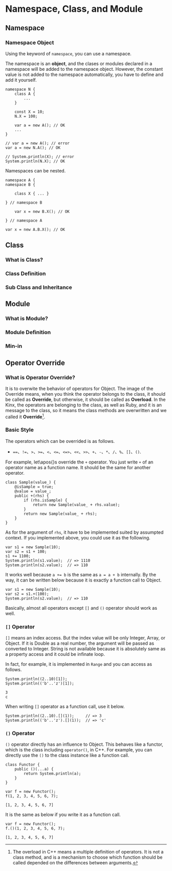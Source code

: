 
# Namespace, Class, and Module
## Namespace

### Namespace Object

Using the keyword of `namespace`, you can use a namespace.

The namespace is an **object**, and the clases or modules declared in a namespace will be added to the namespace object.
However, the constant value is not added to the namespace automatically, you have to define and add it yourself.

```kinx
namespace N {
    class A {
        ...
    }

    const X = 10;
    N.X = 100;

    var a = new A(); // OK
    ...
}

// var a = new A(); // error
var a = new N.A(); // OK

// System.println(X); // error
System.println(N.X); // OK
```

Namespaces can be nested.

```kinx
namespace A {
namespace B {

    class X { ... }

} // namespace B

    var x = new B.X(); // OK

} // namespace A

var x = new A.B.X(); // OK
```

## Class
### What is Class?
### Class Definition
### Sub Class and Inheritance

## Module
### What is Module?
### Module Definition
### Min-in

## Operator Override

### What is Operator Override?

It is to overwite the behavior of operators for Object.
The image of the Override means, when you think the operator belongs to the class, it should be called as **Override**, but otherwise, it should be called as **Overload**.
In the Kinx, the operators are belonging to the class, as well as Ruby, and it is an message to the class, so it means the class methods are overwritten and we called it **Override**[^overload].

[^overload]: The overload in C++ means a multiple definition of operators.
It is not a class method, and is a mechanism to choose which function should be called depended on the differences between arguments.

### Basic Style

The operators which can be overrided is as follows.

* `==`、`!=`、`>`、`>=`、`<`、`<=`、`<=>`、`<<`、`>>`、`+`、`-`、`*`、`/`、`%`、`[]`、`()`.

For example, let\\apos{}s override the `+` operator.
You just write `+` of an  operator name as a function name.
It should be the same for another operator.

```kinx
class Sample(value_) {
    @isSample = true;
    @value = value_;
    public +(rhs) {
        if (rhs.isSample) {
            return new Sample(value_ + rhs.value);
        }
        return new Sample(value_ + rhs);
    }
}
```

As for the argument of `rhs`, it have to be implemented suited by assumpted context.
If you implemented above, you could use it as the following.

```kinx
var s1 = new Sample(10);
var s2 = s1 + 100;
s1 += 1100;
System.println(s1.value);  // => 1110
System.println(s2.value);  // => 110
```

It works well because `a += b` is the same as `a = a + b` internally.
By the way, it can be written below because it is exactly a function call to Object.

```kinx
var s1 = new Sample(10);
var s2 = s1.+(100);
System.println(s2.value);  // => 110
```

Basically, almost all operators except `[]` and `()` operator should work as well.

### `[]` Operator

`[]` means an index access.
But the index value will be only Integer, Array, or Object.
If it is Double as a real number, the argument will be passed as converted to Integer.
String is not available because it is absolutely same as a property access and it could be infinate loop.

In fact, for example, it is implemented in `Range` and you can access as follows.

```kinx
System.println((2..10)[1]);
System.println(('b'..'z')[1]);
```

```console
3
c
```

When writing `[]` operator as a function call, use it below.

```kinx
System.println((2..10).[](1));     // => 3
System.println(('b'..'z').[](1));  // => 'c'
```

### `()` Operator

`()` operator directly has an influence to Object.
This behaves like a functor, which is the class including `operator()`, in C++.
For example, you can directly use the `()` to the class instance like a function call.

```kinx
class Functor {
    public ()(...a) {
        return System.println(a);
    }
}

var f = new Functor();
f(1, 2, 3, 4, 5, 6, 7);
```

```console
[1, 2, 3, 4, 5, 6, 7]
```

It is the same as below if you write it as a function call.

```kinx
var f = new Functor();
f.()(1, 2, 3, 4, 5, 6, 7);
```

```console
[1, 2, 3, 4, 5, 6, 7]
```

